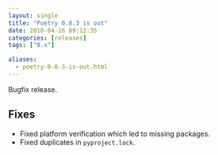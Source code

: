 ```yaml
---
layout: single
title: "Poetry 0.8.3 is out"
date: 2018-04-16 09:12:35
categories: [releases]
tags: ["0.x"]

aliases:
  - poetry-0-8-3-is-out.html
---
```


Bugfix release.

## Fixes

- Fixed platform verification which led to missing packages.
- Fixed duplicates in `pyproject.lock`.
